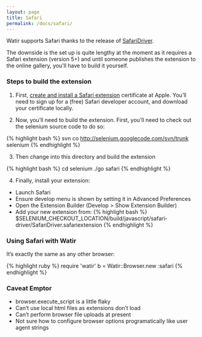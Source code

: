 ```yaml
---
layout: page
title: Safari
permalink: /docs/safari/
---
```


Watir supports Safari thanks to the release of [SafariDriver](http://code.google.com/p/selenium/wiki/SafariDriver).

The downside is the set up is quite lengthy at the moment as it requires a Safari extension (version 5+) and until someone publishes the extension to the online gallery, you’ll have to build it yourself.

### Steps to build the extension

1. First, [create and install a Safari extension](https://developer.apple.com/certificates/index.action) certificate at Apple. You’ll need to sign up for a (free) Safari developer account, and download your certificate locally.

2. Now, you’ll need to build the extension. First, you’ll need to check out the selenium source code to do so:

{% highlight bash %}
svn co http://selenium.googlecode.com/svn/trunk selenium
{% endhighlight %}

3. Then change into this directory and build the extension

{% highlight bash %}
cd selenium
./go safari
{% endhighlight %}

4. Finally, install your extension:
  * Launch Safari
  * Ensure develop menu is shown by setting it in Advanced Preferences
  * Open the Extension Builder (Develop > Show Extension Builder)
  * Add your new extension from:
    {% highlight bash %}
    $SELENIUM_CHECKOUT_LOCATION/build/javascript/safari-driver/SafariDriver.safariextension
    {% endhighlight %}

### Using Safari with Watir

It’s exactly the same as any other browser:

{% highlight ruby %}
require 'watir'
b = Watir::Browser.new :safari
{% endhighlight %}

### Caveat Emptor

* browser.execute_script is a little flaky
* Can’t use local html files as extensions don’t load
* Can’t perform browser file uploads at present
* Not sure how to configure browser options programatically like user agent strings
